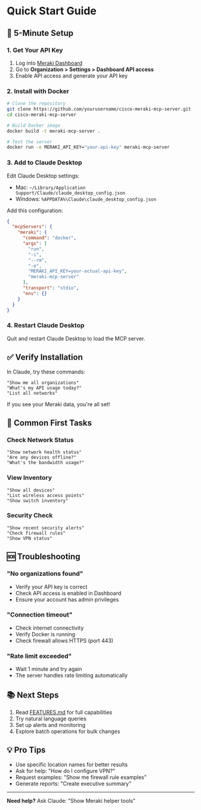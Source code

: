 # Quick Start Guide

## 🚀 5-Minute Setup

### 1. Get Your API Key
1. Log into [Meraki Dashboard](https://dashboard.meraki.com)
2. Go to **Organization > Settings > Dashboard API access**
3. Enable API access and generate your API key

### 2. Install with Docker

```bash
# Clone the repository
git clone https://github.com/yourusername/cisco-meraki-mcp-server.git
cd cisco-meraki-mcp-server

# Build Docker image
docker build -t meraki-mcp-server .

# Test the server
docker run -e MERAKI_API_KEY="your-api-key" meraki-mcp-server
```

### 3. Add to Claude Desktop

Edit Claude Desktop settings:
- Mac: `~/Library/Application Support/Claude/claude_desktop_config.json`
- Windows: `%APPDATA%\Claude\claude_desktop_config.json`

Add this configuration:
```json
{
  "mcpServers": {
    "meraki": {
      "command": "docker",
      "args": [
        "run",
        "-i",
        "--rm",
        "-e",
        "MERAKI_API_KEY=your-actual-api-key",
        "meraki-mcp-server"
      ],
      "transport": "stdio",
      "env": {}
    }
  }
}
```

### 4. Restart Claude Desktop

Quit and restart Claude Desktop to load the MCP server.

## ✅ Verify Installation

In Claude, try these commands:

```
"Show me all organizations"
"What's my API usage today?"
"List all networks"
```

If you see your Meraki data, you're all set!

## 🎯 Common First Tasks

### Check Network Status
```
"Show network health status"
"Are any devices offline?"
"What's the bandwidth usage?"
```

### View Inventory
```
"Show all devices"
"List wireless access points"
"Show switch inventory"
```

### Security Check
```
"Show recent security alerts"
"Check firewall rules"
"Show VPN status"
```

## 🆘 Troubleshooting

### "No organizations found"
- Verify your API key is correct
- Check API access is enabled in Dashboard
- Ensure your account has admin privileges

### "Connection timeout"
- Check internet connectivity
- Verify Docker is running
- Check firewall allows HTTPS (port 443)

### "Rate limit exceeded"
- Wait 1 minute and try again
- The server handles rate limiting automatically

## 📚 Next Steps

1. Read [FEATURES.md](FEATURES.md) for full capabilities
2. Try natural language queries
3. Set up alerts and monitoring
4. Explore batch operations for bulk changes

## 💡 Pro Tips

- Use specific location names for better results
- Ask for help: "How do I configure VPN?"
- Request examples: "Show me firewall rule examples"
- Generate reports: "Create executive summary"

---

**Need help?** Ask Claude: "Show Meraki helper tools"
